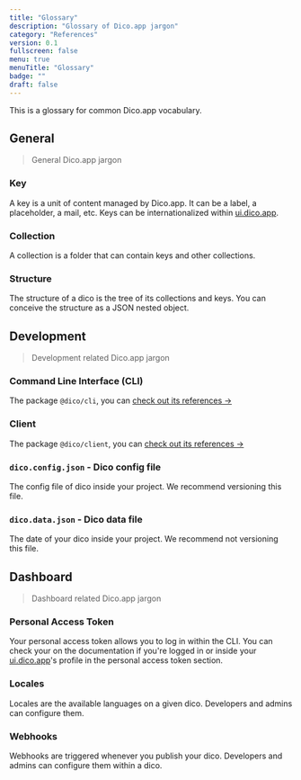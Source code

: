 ```yaml
---
title: "Glossary"
description: "Glossary of Dico.app jargon"
category: "References"
version: 0.1
fullscreen: false
menu: true
menuTitle: "Glossary"
badge: ""
draft: false
---
```


This is a glossary for common Dico.app vocabulary.

## General

> General Dico.app jargon

### Key

A key is a unit of content managed by Dico.app. It can be a label, a placeholder, a mail, etc. Keys can be internationalized within [ui.dico.app](https://ui.dico.app).

### Collection

A collection is a folder that can contain keys and other collections.

### Structure

The structure of a dico is the tree of its collections and keys. You can conceive the structure as a JSON nested object.

## Development

> Development related Dico.app jargon

### Command Line Interface (CLI)

The package `@dico/cli`, you can [check out its references ->](/references/cli)

### Client

The package `@dico/client`, you can [check out its references ->](/references/client)

### `dico.config.json` - Dico config file

The config file of dico inside your project. We recommend versioning this file.

### `dico.data.json` - Dico data file

The date of your dico inside your project. We recommend not versioning this file.

## Dashboard

> Dashboard related Dico.app jargon

### Personal Access Token

Your personal access token allows you to log in within the CLI. You can check your on the documentation if you're logged in or inside your [ui.dico.app](https://ui.dico.app)'s profile in the personal access token section.

### Locales

Locales are the available languages on a given dico. Developers and admins can configure them.

### Webhooks

Webhooks are triggered whenever you publish your dico. Developers and admins can configure them within a dico.
